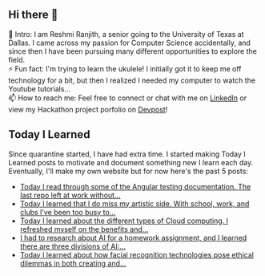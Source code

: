 ## Hi there 👋

🔭  Intro: I am Reshmi Ranjith, a senior going to the University of Texas at Dallas. I came across my passion for Computer Science accidentally, and since then I have been pursuing many different opportunities to explore the field.
<br/> ⚡ Fun fact: I'm trying to learn the ukulele! I initially got it to keep me off technology for a bit, but then I realized I needed my computer to watch the Youtube tutorials...
<br/>📫  How to reach me: Feel free to connect or chat with me on [LinkedIn](https://www.linkedin.com/in/reshmi-ranjith/) or view my Hackathon project porfolio on [Devpost](https://devpost.com/ReshmiCode)!

## Today I Learned

Since quarantine started, I have had extra time. I started making Today I Learned posts to motivate and document something new I learn each day. Eventually, I'll make my own website but for now here's the past 5 posts:

<!-- BLOG-POST-LIST:START -->
- [Today I read through some of the Angular testing documentation. The last repo left at work without...](https://simplyprogramming.tumblr.com/post/628931837958471680)
- [Today I learned that I do miss my artistic side. With school, work, and clubs I’ve been too busy to...](https://simplyprogramming.tumblr.com/post/628655293392453632)
- [Today I learned about the different types of Cloud computing. I refreshed myself on the benefits and...](https://simplyprogramming.tumblr.com/post/628479055250046976)
- [I had to research about AI for a homework assignment, and I learned there are three divisions of AI:...](https://simplyprogramming.tumblr.com/post/628437084507652096)
- [Today I learned about how facial recognition technologies pose ethical dilemmas in both creating and...](https://simplyprogramming.tumblr.com/post/628026827437375488)
<!-- BLOG-POST-LIST:END -->

<!--
**ReshmiCode/ReshmiCode** is a ✨ _special_ ✨ repository because its `README.md` (this file) appears on your GitHub profile.

Here are some ideas to get you started:

- 🔭 I’m currently working on ...
- 🌱 I’m currently learning ...
- 👯 I’m looking to collaborate on ...
- 🤔 I’m looking for help with ...
- 💬 Ask me about ...
- 📫 How to reach me: ...
- 😄 Pronouns: ...
- ⚡ Fun fact: ...
-->
